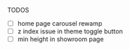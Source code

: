 TODOS

- [ ] home page carousel rewamp
- [ ] z index issue in theme toggle button
- [ ] min height in showroom page
